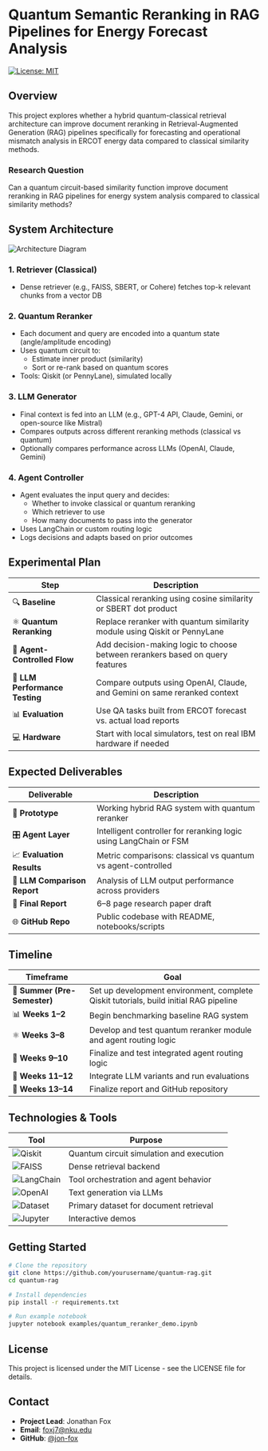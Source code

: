 # Quantum Semantic Reranking in RAG Pipelines for Energy Forecast Analysis

[![License: MIT](https://img.shields.io/badge/License-MIT-yellow.svg)](https://opensource.org/licenses/MIT)

## Overview

This project explores whether a hybrid quantum-classical retrieval architecture can improve document reranking in Retrieval-Augmented Generation (RAG) pipelines specifically for forecasting and operational mismatch analysis in ERCOT energy data compared to classical similarity methods.

### Research Question
Can a quantum circuit-based similarity function improve document reranking in RAG pipelines for energy system analysis compared to classical similarity methods?

## System Architecture

![Architecture Diagram](https://via.placeholder.com/800x400?text=Quantum+RAG+Architecture+Diagram)

### 1. Retriever (Classical)
- Dense retriever (e.g., FAISS, SBERT, or Cohere) fetches top-k relevant chunks from a vector DB

### 2. Quantum Reranker
- Each document and query are encoded into a quantum state (angle/amplitude encoding)
- Uses quantum circuit to:
  - Estimate inner product (similarity)
  - Sort or re-rank based on quantum scores
- Tools: Qiskit (or PennyLane), simulated locally

### 3. LLM Generator
- Final context is fed into an LLM (e.g., GPT-4 API, Claude, Gemini, or open-source like Mistral)
- Compares outputs across different reranking methods (classical vs quantum)
- Optionally compares performance across LLMs (OpenAI, Claude, Gemini)

### 4. Agent Controller
- Agent evaluates the input query and decides:
  - Whether to invoke classical or quantum reranking
  - Which retriever to use
  - How many documents to pass into the generator
- Uses LangChain or custom routing logic
- Logs decisions and adapts based on prior outcomes

## Experimental Plan

| Step | Description |
|------|-------------|
| 🔍 **Baseline** | Classical reranking using cosine similarity or SBERT dot product |
| ⚛️ **Quantum Reranking** | Replace reranker with quantum similarity module using Qiskit or PennyLane |
| 🤖 **Agent-Controlled Flow** | Add decision-making logic to choose between rerankers based on query features |
| 💬 **LLM Performance Testing** | Compare outputs using OpenAI, Claude, and Gemini on same reranked context |
| 📊 **Evaluation** | Use QA tasks built from ERCOT forecast vs. actual load reports |
| 💻 **Hardware** | Start with local simulators, test on real IBM hardware if needed |

## Expected Deliverables

| Deliverable | Description |
|-------------|-------------|
| 🧩 **Prototype** | Working hybrid RAG system with quantum reranker |
| 🎛️ **Agent Layer** | Intelligent controller for reranking logic using LangChain or FSM |
| 📈 **Evaluation Results** | Metric comparisons: classical vs quantum vs agent-controlled |
| 📝 **LLM Comparison Report** | Analysis of LLM output performance across providers |
| 📄 **Final Report** | 6–8 page research paper draft |
| 🌐 **GitHub Repo** | Public codebase with README, notebooks/scripts |

## Timeline

| Timeframe | Goal |
|-----------|------|
| 🌱 **Summer (Pre-Semester)** | Set up development environment, complete Qiskit tutorials, build initial RAG pipeline |
| 📊 **Weeks 1–2** | Begin benchmarking baseline RAG system |
| ⚛️ **Weeks 3–8** | Develop and test quantum reranker module and agent routing logic |
| 🔄 **Weeks 9–10** | Finalize and test integrated agent routing logic |
| 🤖 **Weeks 11–12** | Integrate LLM variants and run evaluations |
| 📝 **Weeks 13–14** | Finalize report and GitHub repository |

## Technologies & Tools

| Tool | Purpose |
|------|---------|
| ![Qiskit](https://img.shields.io/badge/Qiskit-6929C4?style=for-the-badge&logo=qiskit&logoColor=white) | Quantum circuit simulation and execution |
| ![FAISS](https://img.shields.io/badge/FAISS-00BFFF?style=for-the-badge) | Dense retrieval backend |
| ![LangChain](https://img.shields.io/badge/LangChain-00C48C?style=for-the-badge) | Tool orchestration and agent behavior |
| ![OpenAI](https://img.shields.io/badge/OpenAI-412991?style=for-the-badge&logo=openai&logoColor=white) | Text generation via LLMs |
| ![Dataset](https://img.shields.io/badge/ERCOT_Data-FF5722?style=for-the-badge) | Primary dataset for document retrieval |
| ![Jupyter](https://img.shields.io/badge/Jupyter-F37626?style=for-the-badge&logo=jupyter&logoColor=white) | Interactive demos |

## Getting Started

```bash
# Clone the repository
git clone https://github.com/yourusername/quantum-rag.git
cd quantum-rag

# Install dependencies
pip install -r requirements.txt

# Run example notebook
jupyter notebook examples/quantum_reranker_demo.ipynb
```

## License

This project is licensed under the MIT License - see the LICENSE file for details.

## Contact

- **Project Lead**: Jonathan Fox
- **Email**: foxj7@nku.edu
- **GitHub**: [@jon-fox](https://github.com/jon-fox)
